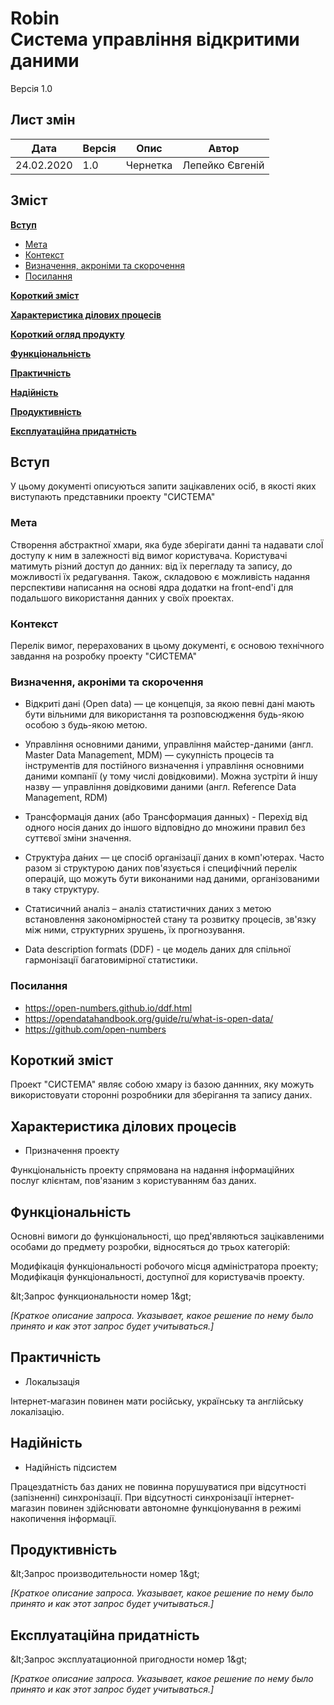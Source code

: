 #  Robin <br/> Система управління відкритими даними
Версія 1.0

## Лист змін
| Дата | Версія | Опис | Автор |
| --- | --- | --- | --- |
| 24.02.2020 | 1.0 | Чернетка | Лепейко Євгеній |

## Зміст

**[Вступ](#intro)**
*   [Мета](#intro-goal)
*   [Контекст](#context)
*   [Визначення, акроніми та скорочення](#intro-words)
*   [Посилання](#intro-links)

**[Короткий зміст](#content)** <br/>

**[Характеристика ділових процесів](#characteristic)** <br/>

**[Короткий огляд продукту](#overview)** <br/>

**[Функціональність](#functionality)** <br/>

**[Практичність](#practicality)** <br/>

**[Надійність](#reliability)** <br/>

**[Продуктивність](#productivity)** <br/>

**[Експлуатаційна придатність](#suitability)** <br/>


## <a name="intro"></a> Вступ


У цьому документі описуються запити зацікавлених осіб, в якості яких виступають представники проекту "СИСТЕМА"

### <a name="intro-goal"></a> Мета

Створення абстрактної хмари, яка буде зберігати данні та надавати слоЇ доступу к ним в залежності від вимог користувача. Користувачі матимуть різний доступ до данних: від їх перегладу та запису, до можливості їх редагування. Також, складовою є можливість надання перспективи написання на основі ядра додатки на front-end'і для подальшого використання данних у своїх проектах.

### <a name="intro-context"></a> Контекст

Перелік вимог, перерахованих в цьому документі, є основою технічного завдання на розробку проекту "СИСТЕМА"

### <a name="intro-words"></a> Визначення, акроніми та скорочення

* Відкриті дані (Open data) — це концепція, за якою певні дані мають бути вільними для використання та розповсюдження будь-якою особою з будь-якою метою.

* Управління основними даними, управління майстер-даними (англ. Master Data Management, MDM) — сукупність процесів та інструментів для постійного визначення і управління основними даними компанії (у тому числі довідковими). Можна зустріти й іншу назву — управління довідковими даними (англ. Reference Data Management, RDM)
* Трансформація даних (або Трансформация данных) - Перехід від одного носія даних до іншого відповідно до множини правил без суттєвої зміни значення.

* Структу́ра да́них — це спосіб організації даних в комп'ютерах. Часто разом зі структурою даних пов'язується і специфічний перелік операцій, що можуть бути виконаними над даними, організованими в таку структуру.

* Статисичний аналіз  – аналіз статистичних даних з метою встановлення закономірностей стану та розвитку процесів, зв'язку між ними, структурних зрушень, їх прогнозування.

* Data description formats (DDF) - це модель даних для спільної гармонізації багатовимірної статистики.

### <a name="intro-links"></a> Посилання

* https://open-numbers.github.io/ddf.html
* https://opendatahandbook.org/guide/ru/what-is-open-data/
* https://github.com/open-numbers

## <a name="content"></a> Короткий зміст

Проект "СИСТЕМА" являє собою хмару із базою даннних, яку можуть використовуати сторонні розробники для зберігання та запису даних.

## <a name="characteristic"></a> Характеристика ділових процесів


* Призначення проекту

Функціональність проекту спрямована на надання інформаційних послуг клієнтам, пов'язаним з користуванням баз даних.


## <a name="functionality"></a> Функціональність

Основні вимоги до функціональності, що пред'являються зацікавленими особами до предмету розробки, відносяться до трьох категорій:

Модифікація функціональності робочого місця адміністратора проекту;
Модифікація функціональності, доступної для користувачів проекту.

\&lt;Запрос функциональности номер 1\&gt;

_[Краткое описание запроса. Указывает, какое решение по нему было принято и как этот запрос будет учитываться.]_

## <a name="practicality"></a> Практичність

* Локалызація

Інтернет-магазин повинен мати російську, українську та англійську локалізацію.

## <a name="reliability"></a> Надійність

* Надійність підсистем

Працездатність баз даних не повинна порушуватися при відсутності (запізненні) синхронізації. При відсутності синхронізації інтернет-магазин повинен здійснювати автономне функціонування в режимі накопичення інформації.

## <a name="productivity"></a> Продуктивність

\&lt;Запрос производительности номер 1\&gt;

_[Краткое описание запроса. Указывает, какое решение по нему было принято и как этот запрос будет учитываться.]_

## <a name="suitability"></a> Експлуатаційна придатність

\&lt;Запрос эксплуатационной пригодности номер 1\&gt;

_[Краткое описание запроса. Указывает, какое решение по нему было принято и как этот запрос будет учитываться.]_
